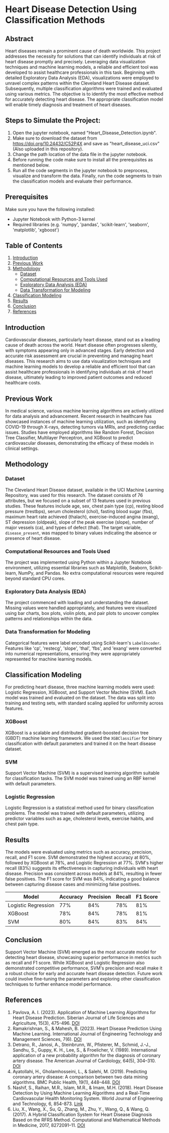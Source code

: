 # Heart Disease Detection Using Classification Methods

## Abstract
Heart diseases remain a prominent cause of death worldwide. This project addresses the necessity for solutions that can identify individuals at risk of heart disease promptly and precisely. Leveraging data visualization techniques and machine learning models, a reliable and efficient tool was developed to assist healthcare professionals in this task. Beginning with detailed Exploratory Data Analysis (EDA), visualizations were employed to unravel complex patterns within the Cleveland Heart Disease dataset. Subsequently, multiple classification algorithms were trained and evaluated using various metrics. The objective is to identify the most effective method for accurately detecting heart disease. The appropriate classification model will enable timely diagnosis and treatment of heart diseases.

## Steps to Simulate the Project:

1. Open the jupyter notebook, named "Heart_Disease_Detection.ipynb".
2. Make sure to download the dataset from https://doi.org/10.24432/C52P4X and save as "heart_disease_uci.csv" (Also uploaded in this repository).
3. Change the path location of the data file in the jupyter notebook.
4. Before running the code make sure to install all the prerequisites as mentioned below.
5. Run all the code segments in the jupyter notebook to preprocess, visualize and transform the data. Finally, run the code segments to train the classification models and evaluate their performance.

## Prerequisites

Make sure you have the following installed:

- Jupyter Notebook with Python-3 kernel
- Required libraries (e.g. 'numpy', 'pandas', 'scikit-learn', 'seaborn', 'matplotlib', 'xgboost')

## Table of Contents
1. [Introduction](#introduction)
2. [Previous Work](#previous-work)
3. [Methodology](#methodology)
    - [Dataset](#dataset)
    - [Computational Resources and Tools Used](#computational-resources-and-tools-used)
    - [Exploratory Data Analysis (EDA)](#exploratory-data-analysis-eda)
    - [Data Transformation for Modeling](#data-transformation-for-modeling)
4. [Classification Modeling](#classification-modeling)
5. [Results](#results)
6. [Conclusion](#conclusion)
7. [References](#references)

## Introduction
Cardiovascular diseases, particularly heart disease, stand out as a leading cause of death across the world. Heart disease often progresses silently, with symptoms appearing only in advanced stages. Early detection and accurate risk assessment are crucial in preventing and managing heart diseases. This research aims to use data visualization techniques and machine learning models to develop a reliable and efficient tool that can assist healthcare professionals in identifying individuals at risk of heart disease, ultimately leading to improved patient outcomes and reduced healthcare costs.

## Previous Work
In medical science, various machine learning algorithms are actively utilized for data analysis and advancement. Recent research in healthcare has showcased instances of machine learning utilization, such as identifying COVID-19 through X-rays, detecting tumors via MRIs, and predicting cardiac issues. Studies have employed algorithms like Random Forest, Decision Tree Classifier, Multilayer Perceptron, and XGBoost to predict cardiovascular diseases, demonstrating the efficacy of these models in clinical settings.

## Methodology

### Dataset
The Cleveland Heart Disease dataset, available in the UCI Machine Learning Repository, was used for this research. The dataset consists of 76 attributes, but we focused on a subset of 13 features used in previous studies. These features include age, sex, chest pain type (cp), resting blood pressure (trestbps), serum cholesterol (chol), fasting blood sugar (fbs), maximum heart rate achieved (thalach), exercise-induced angina (exang), ST depression (oldpeak), slope of the peak exercise (slope), number of major vessels (ca), and types of defect (thal). The target variable, `disease_present`, was mapped to binary values indicating the absence or presence of heart disease.

### Computational Resources and Tools Used
The project was implemented using Python within a Jupyter Notebook environment, utilizing essential libraries such as Matplotlib, Seaborn, Scikit-learn, NumPy, and Pandas. No extra computational resources were required beyond standard CPU cores.

### Exploratory Data Analysis (EDA)
The project commenced with loading and understanding the dataset. Missing values were handled appropriately, and features were visualized using bar charts, box plots, violin plots, and pair plots to uncover complex patterns and relationships within the data.

### Data Transformation for Modeling
Categorical features were label encoded using Scikit-learn's `LabelEncoder`. Features like 'cp', 'restecg', 'slope', 'thal', 'fbs', and 'exang' were converted into numerical representations, ensuring they were appropriately represented for machine learning models.

## Classification Modeling
For predicting heart disease, three machine learning models were used: Logistic Regression, XGBoost, and Support Vector Machine (SVM). Each model was trained and evaluated on the dataset. The data was split into training and testing sets, with standard scaling applied for uniformity across features.

### XGBoost
XGBoost is a scalable and distributed gradient-boosted decision tree (GBDT) machine learning framework. We used the `XGBClassifier` for binary classification with default parameters and trained it on the heart disease dataset.

### SVM
Support Vector Machine (SVM) is a supervised learning algorithm suitable for classification tasks. The SVM model was trained using an RBF kernel with default parameters.

### Logistic Regression
Logistic Regression is a statistical method used for binary classification problems. The model was trained with default parameters, utilizing predictor variables such as age, cholesterol levels, exercise habits, and chest pain type.

## Results
The models were evaluated using metrics such as accuracy, precision, recall, and F1 score. SVM demonstrated the highest accuracy at 80%, followed by XGBoost at 78%, and Logistic Regression at 77%. SVM's higher recall (83%) suggests its effectiveness in capturing individuals with heart disease. Precision was consistent across models at 84%, resulting in fewer false positives. The F1 score for SVM was 84%, indicating a good balance between capturing disease cases and minimizing false positives.

| Model                | Accuracy | Precision | Recall | F1 Score |
|----------------------|----------|-----------|--------|----------|
| Logistic Regression  | 77%      | 84%       | 78%    | 81%      |
| XGBoost              | 78%      | 84%       | 78%    | 81%      |
| SVM                  | 80%      | 84%       | 83%    | 84%      |

## Conclusion
Support Vector Machine (SVM) emerged as the most accurate model for detecting heart disease, showcasing superior performance in metrics such as recall and F1 score. While XGBoost and Logistic Regression also demonstrated competitive performance, SVM's precision and recall make it a robust choice for early and accurate heart disease detection. Future work could involve fine-tuning the parameters and exploring other classification techniques to further enhance model performance.

## References
1. Pavlova, A. I. (2023). Application of Machine Learning Algorithms for Heart Disease Prediction. Siberian Journal of Life Sciences and Agriculture, 15(3), 475-496. [DOI](https://doi.org/10.12731/2658-6649-2023-15-3-475-496)
2. Ramakrishnan, S., & Mahesh, B. (2023). Heart Disease Prediction Using Machine Learning. International Journal of Engineering Technology and Management Sciences, 7(6). [DOI](https://doi.org/10.46647/ijetms.2023.v07i06.027)
3. Detrano, R., Janosi, A., Steinbrunn, W., Pfisterer, M., Schmid, J.-J., Sandhu, S., Guppy, K. H., Lee, S., & Froelicher, V. (1989). International application of a new probability algorithm for the diagnosis of coronary artery disease. The American Journal of Cardiology, 64(5), 304–310. [DOI](https://doi.org/10.1016/0002-9149(89)90524-9)
4. Ayatollahi, H., Gholamhosseini, L., & Salehi, M. (2019). Predicting coronary artery disease: A comparison between two data mining algorithms. BMC Public Health, 19(1), 448–448. [DOI](https://doi.org/10.1186/s12889-019-6721-5)
5. Nashif, S., Raihan, M.R., Islam, M.R., & Imam, M.H. (2018). Heart Disease Detection by Using Machine Learning Algorithms and a Real-Time Cardiovascular Health Monitoring System. World Journal of Engineering and Technology, 6, 854-873. [Link](https://www.scirp.org/journal/paperinformation.aspx?paperid=88650)
6. Liu, X., Wang, X., Su, Q., Zhang, M., Zhu, Y., Wang, Q., & Wang, Q. (2017). A Hybrid Classification System for Heart Disease Diagnosis Based on the RFRS Method. Computational and Mathematical Methods in Medicine, 2017, 8272091–11. [DOI](https://doi.org/10.1155/2017/8272091)
